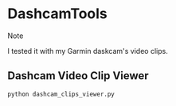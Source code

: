 # DashcamTools

>[!NOTE]
>I tested it with my Garmin daskcam's video clips.

## Dashcam Video Clip Viewer

```
python dashcam_clips_viewer.py
```




